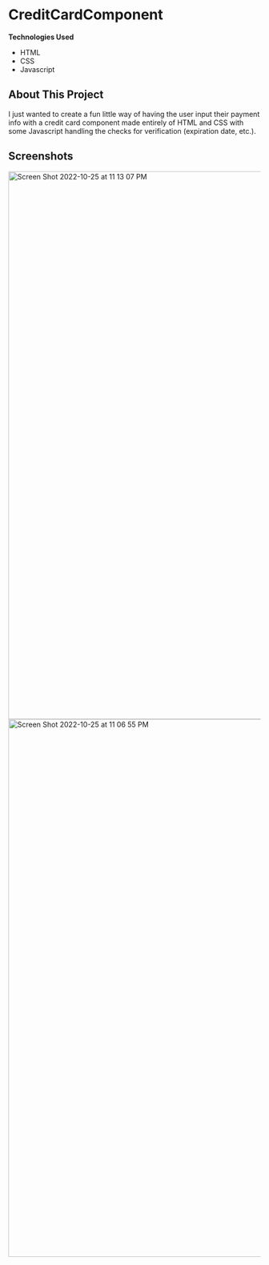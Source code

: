 # CreditCardComponent

**Technologies Used**
- HTML
- CSS
- Javascript

## About This Project
I just wanted to create a fun little way of having the user input their payment info with a credit card component made entirely of HTML and CSS with some Javascript handling the checks for verification (expiration date, etc.).

## Screenshots
<img width="1094" alt="Screen Shot 2022-10-25 at 11 13 07 PM" src="https://user-images.githubusercontent.com/35150986/197940549-2a1ea567-98ff-4a6a-91bd-b5ea85c83855.png">

<img width="1074" alt="Screen Shot 2022-10-25 at 11 06 55 PM" src="https://user-images.githubusercontent.com/35150986/197939859-55e5a990-179a-4997-b5a9-54c1f0339522.png">

